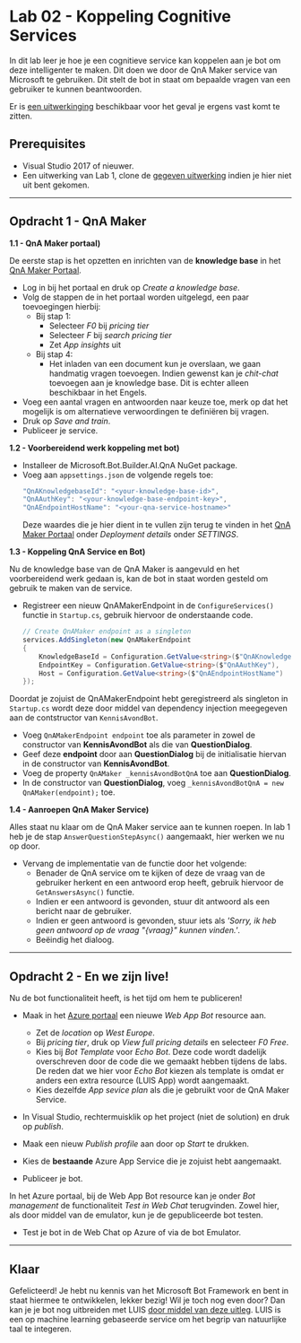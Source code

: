 # Lab 02 - Koppeling Cognitive Services
In dit lab leer je hoe je een cognitieve service kan koppelen aan je bot om deze intelligenter te maken.
Dit doen we door de QnA Maker service van Microsoft te gebruiken. Dit stelt de bot in staat om bepaalde vragen van een gebruiker te kunnen beantwoorden.

Er is [een uitwerkinging](./FinishedSolutions) beschikbaar voor het geval je ergens vast komt te zitten.

## **Prerequisites**
- Visual Studio 2017 of nieuwer.
- Een uitwerking van Lab 1, clone de [gegeven uitwerking](./FinishedSolutions/Lab01) indien je hier niet uit bent gekomen.


---


## **Opdracht 1 - QnA Maker**

**1.1 - QnA Maker portaal)**

De eerste stap is het opzetten en inrichten van de **knowledge base** in het [QnA Maker Portaal](https://www.qnamaker.ai/).
- Log in bij het portaal en druk op _Create a knowledge base_.
- Volg de stappen de in het portaal worden uitgelegd, een paar toevoegingen hierbij:
    - Bij stap 1:
        - Selecteer _F0_ bij _pricing tier_
        - Selecteer _F_ bij _search pricing tier_
        - Zet _App insights_ uit
    - Bij stap 4:
        - Het inladen van een document kun je overslaan, we gaan handmatig vragen toevoegen. Indien gewenst kan je _chit-chat_ toevoegen aan je knowledge base. Dit is echter alleen beschikbaar in het Engels.
- Voeg een aantal vragen en antwoorden naar keuze toe, merk op dat het mogelijk is om alternatieve verwoordingen te definiëren bij vragen.
- Druk op _Save and train_.
- Publiceer je service.


**1.2 - Voorbereidend werk koppeling met bot)**

- Installeer de Microsoft.Bot.Builder.AI.QnA NuGet package.
- Voeg aan `appsettings.json` de volgende regels toe:
    ```C#
    "QnAKnowledgebaseId": "<your-knowledge-base-id>",
    "QnAAuthKey": "<your-knowledge-base-endpoint-key>",
    "QnAEndpointHostName": "<your-qna-service-hostname>"
    ```
    Deze waardes die je hier dient in te vullen zijn terug te vinden in het [QnA Maker Portaal](https://www.qnamaker.ai/) onder _Deployment details_ onder _SETTINGS_.

**1.3 - Koppeling QnA Service en Bot)**

Nu de knowledge base van de QnA Maker is aangevuld en het voorbereidend werk gedaan is, kan de bot in staat worden gesteld om gebruik te maken van de service.

- Registreer een nieuw QnAMakerEndpoint in de `ConfigureServices()` functie in `Startup.cs`, gebruik hiervoor de onderstaande code.

    ```C#
    // Create QnAMaker endpoint as a singleton
    services.AddSingleton(new QnAMakerEndpoint
    {
        KnowledgeBaseId = Configuration.GetValue<string>($"QnAKnowledgebaseId"),
        EndpointKey = Configuration.GetValue<string>($"QnAAuthKey"),
        Host = Configuration.GetValue<string>($"QnAEndpointHostName")
    });
    ```

Doordat je zojuist de QnAMakerEndpoint hebt geregistreerd als singleton in `Startup.cs` wordt deze door middel van dependency injection meegegeven aan de contstructor van `KennisAvondBot`. 
- Voeg `QnAMakerEndpoint endpoint` toe als parameter in zowel de constructor van **KennisAvondBot** als die van **QuestionDialog**.
- Geef deze **endpoint** door aan **QuestionDialog** bij de initialisatie hiervan in de constructor van **KennisAvondBot**.
- Voeg de property `QnAMaker _kennisAvondBotQnA` toe aan **QuestionDialog**.
- In de constructor van **QuestionDialog**, voeg `_kennisAvondBotQnA = new QnAMaker(endpoint);` toe.


**1.4 - Aanroepen QnA Maker Service)**

Alles staat nu klaar om de QnA Maker service aan te kunnen roepen. In lab 1 heb je de stap `AnswerQuestionStepAsync()` aangemaakt, hier werken we nu op door.

- Vervang de implementatie van de functie door het volgende:
    - Benader de QnA service om te kijken of deze de vraag van de gebruiker herkent en een antwoord erop heeft, gebruik hiervoor de `GetAnswersAsync()` functie.
    - Indien er een antwoord is gevonden, stuur dit antwoord als een bericht naar de gebruiker.
    - Indien er geen antwoord is gevonden, stuur iets als _'Sorry, ik heb geen antwoord op de vraag "{vraag}" kunnen vinden.'_.
    - Beëindig het dialoog.


---


## **Opdracht 2 - En we zijn live!**

Nu de bot functionaliteit heeft, is het tijd om hem te publiceren!

- Maak in het [Azure portaal](https://portal.azure.com) een nieuwe _Web App Bot_ resource aan.
    - Zet de _location_ op _West Europe_.
    - Bij _pricing tier_, druk op _View full pricing details_ en selecteer _F0 Free_.
    - Kies bij _Bot Template_ voor _Echo Bot_. Deze code wordt dadelijk overschreven door de code die we gemaakt hebben tijdens de labs. De reden dat we hier voor _Echo Bot_ kiezen als template is omdat er anders een extra resource (LUIS App) wordt aangemaakt.
    - Kies dezelfde _App sevice plan_ als die je gebruikt voor de QnA Maker Service.


- In Visual Studio, rechtermuisklik op het project (niet de solution) en druk op _publish_.
- Maak een nieuw _Publish profile_ aan door op _Start_ te drukken.
- Kies de **bestaande** Azure App Service die je zojuist hebt aangemaakt.
- Publiceer je bot.


In het Azure portaal, bij de Web App Bot resource kan je onder _Bot management_ de functionaliteit _Test in Web Chat_ terugvinden.
Zowel hier, als door middel van de emulator, kun je de gepubliceerde bot testen.

- Test je bot in de Web Chat op Azure of via de bot Emulator.


---


## **Klaar**

Gefelicteerd! Je hebt nu kennis van het Microsoft Bot Framework en bent in staat hiermee te ontwikkelen, lekker bezig!
Wil je toch nog even door? Dan kan je je bot nog uitbreiden met LUIS [door middel van deze uitleg](). LUIS is een op machine learning gebaseerde service om het begrip van natuurlijke taal te integeren.

